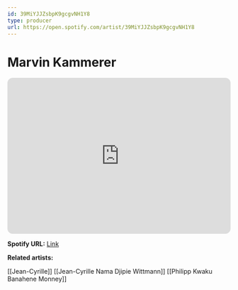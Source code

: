 ```yaml
---
id: 39MiYJJZsbpK9gcgvNH1Y8
type: producer
url: https://open.spotify.com/artist/39MiYJJZsbpK9gcgvNH1Y8
---
```

# Marvin Kammerer

<iframe style="border-radius:12px" src="https://open.spotify.com/embed/artist/39MiYJJZsbpK9gcgvNH1Y8" width="100%" height="352" frameBorder="0" allowfullscreen="" allow="autoplay; clipboard-write; encrypted-media; fullscreen; picture-in-picture" loading="lazy"></iframe>

**Spotify URL:** [Link](https://open.spotify.com/artist/39MiYJJZsbpK9gcgvNH1Y8)

**Related artists:**

[[Jean-Cyrille]]
[[Jean-Cyrille Nama Djipie Wittmann]]
[[Philipp Kwaku Banahene Monney]]
